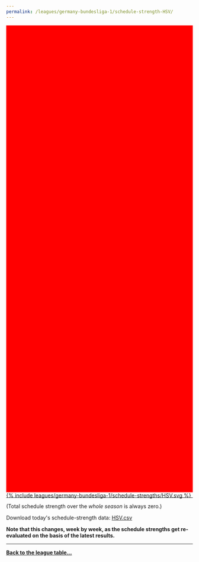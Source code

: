 ```yaml
---
permalink: /leagues/germany-bundesliga-1/schedule-strength-HSV/
---
```


<style>
.svg-wrap {
    background-color:red;
    height:0;
    padding-top:250%; /* 350px/550px */
    position: relative;
}

svg {
    background-color: white;
    height: 100%;
    display:block;
    width: 100%;
    position: absolute;
    top:0;
    left:0;
}
</style>


<div class="svg-wrap">
{% include leagues/germany-bundesliga-1/schedule-strengths/HSV.svg %}
</div>

-----

(Total schedule strength over the *whole season* is always zero.)


Download today's schedule-strength data: [HSV.csv](/assets/leagues/germany-bundesliga-1/2025/schedule-strengths/HSV.csv)

**Note that this changes, week by week, as the schedule strengths get re-evaluated on the
basis of the latest results.**

-----

[**Back to the league table...**](/leagues/germany-bundesliga-1)


